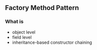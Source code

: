 ## Factory Method Pattern

### What is
- object level
- field level
- inheritance-based constructor chaining

